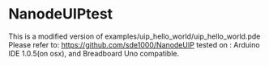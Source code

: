# NanodeUIPtest
This is a modified version of examples/uip_hello_world/uip_hello_world.pde
Please refer to: https://github.com/sde1000/NanodeUIP
tested on : Arduino IDE 1.0.5(on osx), and Breadboard Uno compatible.

